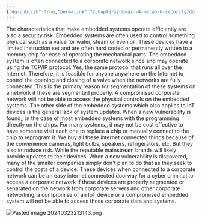 ```yaml
---
{"dg-publish":true,"permalink":"/chapters/domain-4-network-security/domain-4-network-security/4-34-segmentation-for-embedded-systems-and-io-t-deeper-dive/","noteIcon":""}
---
```



The characteristics that make embedded systems operate efficiently are also a security risk. Embedded systems are often used to control something physical such as a valve for water, steam or even oil. These devices have a limited instruction set and are often hard coded or permanently written to a memory chip for ease of operating the mechanical parts. The embedded system is often connected to a corporate network since and may operate using the TCP/IP protocol. Yes, the same protocol that runs all over the Internet. Therefore, it is feasible for anyone anywhere on the Internet to control the opening and closing of a valve when the networks are fully connected. This is the primary reason for segmentation of these systems on a network if these are segmented properly. A compromised corporate network will not be able to access the physical controls on the embedded systems. The other side of the embedded systems which also applies to IoT devices is the general lack of system updates. When a new vulnerability is found,, in the case of most embedded systems with the programming directly on the chips. For many systems,, it may not be cost effective to have someone visit each one to replace a chip or manually connect to the chip to reprogram it. We buy all these internet connected things because of the convenience cameras, light bulbs, speakers, refrigerators, etc. But they also introduce risk. While the reputable mainstream brands will likely provide updates to their devices. When a new vulnerability is discovered, many of the smaller companies simply don't plan to do that as they seek to control the costs of a device. These devices when connected to a corporate network can be an easy internet connected doorway for a cyber criminal to access a corporate network if these devices are properly segmented or separated on the network from corporate servers and other corporate networking, a compromise of an IoT device or a compromised embedded system will not be able to access those corporate data and systems. 

![Pasted image 20240323213143.png](/img/user/Pasted%20image%2020240323213143.png)